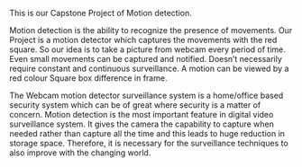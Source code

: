 This is our Capstone Project of Motion detection.

Motion detection is the ability to recognize the presence of movements. Our Project is a motion detector which captures the movements with the red square.
So our idea is to take a picture from webcam every period of time. Even small movements can be captured and notified. Doesn’t necessarily require constant and continuous surveillance. A motion can be viewed by a red colour Square box difference in frame.

The Webcam motion detector surveillance  system  is a home/office based security system which can be of great where security is a matter of concern. Motion detection is the most important feature in digital video surveillance system. It gives the camera the capability to capture when needed rather than capture all the time and this leads to huge reduction in storage space. Therefore, it is necessary for the surveillance techniques to also improve with the changing world.



